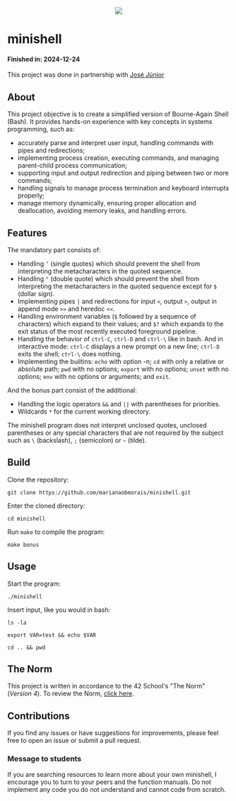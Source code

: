 <p align="center">
	<img src="https://img.shields.io/github/last-commit/marianaobmorais/minishell?color=%2312bab9&style=flat-square"/>
</p>

# minishell

#### Finished in: 2024-12-24

This project was done in partnership with [José Júnior](https://github.com/joseevilasio)

## About

This project objective is to create a simplified version of Bourne-Again Shell (Bash). It provides hands-on experience with key concepts in systems programming, such as:
- accurately parse and interpret user input, handling commands with pipes and redirections;
- implementing process creation, executing commands, and managing parent-child process communication;
- supporting input and output redirection and piping between two or more commands;
- handling signals to manage process termination and keyboard interrupts properly;
- manage memory dynamically, ensuring proper allocation and deallocation, avoiding memory leaks, and handling errors.

## Features
The mandatory part consists of:

- Handling `’` (single quotes) which should prevent the shell from interpreting the metacharacters in the quoted sequence.
- Handling `"` (double quote) which should prevent the shell from interpreting the metacharacters in the quoted sequence except for `$` (dollar sign).
- Implementing pipes `|` and redirections for input `<`, output `>`, output in append mode `>>` and heredoc `<<`.
- Handling environment variables (`$` followed by a sequence of characters) which expand to their values; and `$?` which expands to the exit status of the most recently executed foreground pipeline.
- Handling the behavior of `ctrl-C`, `ctrl-D` and `ctrl-\` like in bash. And in interactive mode: `ctrl-C` displays a new prompt on a new line; `ctrl-D` exits the shell; `ctrl-\` does nothing.
- Implementing the builtins: `echo` with option -n; `cd` with only a relative or absolute path; `pwd` with no options; `export` with no options; `unset` with no options; `env` with no options or arguments; and `exit`.

And the bonus part consist of the additional:

- Handling the logic operators `&&` and `||` with parentheses for priorities.
- Wildcards `*` for the current working directory.

The minishell program does not interpret unclosed quotes, unclosed parentheses or any special characters that are not required by the subject such as `\` (backslash), `;` (semicolon) or `~` (tilde).

## Build

Clone the repository: 
```shell
git clone https://github.com/marianaobmorais/minishell.git
```
Enter the cloned directory:
```shell
cd minishell
```
Run `make` to compile the program:
```shell
make bonus
```
## Usage
Start the program:
```shell
./minishell
```
Insert input, like you would in bash:
```shell
ls -la
```
```shell
export VAR=test && echo $VAR
```
```shell
cd .. && pwd
```
## The Norm

This project is written in accordance to the 42 School's "The Norm" (_Version 4_). To review the Norm, [click here](https://github.com/42School/norminette/blob/master/pdf/en.norm.pdf).

## Contributions

If you find any issues or have suggestions for improvements, please feel free to open an issue or submit a pull request.

### Message to students

If you are searching resources to learn more about your own minishell, I encourage you to turn to your peers and the function manuals. Do not implement any code you do not understand and cannot code from scratch.
